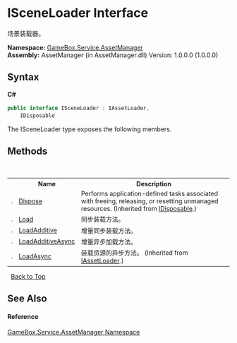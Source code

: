 # ISceneLoader Interface
 

场景装载器。

**Namespace:**&nbsp;<a href="cc6873e1-22bd-dc21-74c4-6be6dc11bacf">GameBox.Service.AssetManager</a><br />**Assembly:**&nbsp;AssetManager (in AssetManager.dll) Version: 1.0.0.0 (1.0.0.0)

## Syntax

**C#**<br />
``` C#
public interface ISceneLoader : IAssetLoader, 
	IDisposable
```

The ISceneLoader type exposes the following members.


## Methods
&nbsp;<table><tr><th></th><th>Name</th><th>Description</th></tr><tr><td>![Public method](media/pubmethod.gif "Public method")</td><td><a href="http://msdn2.microsoft.com/zh-cn/library/es4s3w1d" target="_blank">Dispose</a></td><td>
Performs application-defined tasks associated with freeing, releasing, or resetting unmanaged resources.
 (Inherited from <a href="http://msdn2.microsoft.com/zh-cn/library/aax125c9" target="_blank">IDisposable</a>.)</td></tr><tr><td>![Public method](media/pubmethod.gif "Public method")</td><td><a href="ebf4b56a-d861-fee7-f6f8-54bd2e62582e">Load</a></td><td>
同步装载方法。</td></tr><tr><td>![Public method](media/pubmethod.gif "Public method")</td><td><a href="512c99a0-50d6-b6f7-d6a0-0e6fd81e37c4">LoadAdditive</a></td><td>
增量同步装载方法。</td></tr><tr><td>![Public method](media/pubmethod.gif "Public method")</td><td><a href="a3382a30-a5ee-8a84-3477-45107b467202">LoadAdditiveAsync</a></td><td>
增量异步加载方法。</td></tr><tr><td>![Public method](media/pubmethod.gif "Public method")</td><td><a href="c24ebb3c-2191-69a8-dece-f22d8d0805be">LoadAsync</a></td><td>
装载资源的异步方法。
 (Inherited from <a href="ab257468-6426-8b64-9b9e-03a141fde535">IAssetLoader</a>.)</td></tr></table>&nbsp;
<a href="#isceneloader-interface">Back to Top</a>

## See Also


#### Reference
<a href="cc6873e1-22bd-dc21-74c4-6be6dc11bacf">GameBox.Service.AssetManager Namespace</a><br />